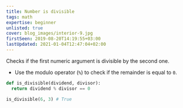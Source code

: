 ```yaml
---
title: Number is divisible
tags: math
expertise: beginner
unlisted: true
cover: blog_images/interior-9.jpg
firstSeen: 2019-08-20T14:19:55+03:00
lastUpdated: 2021-01-04T12:47:04+02:00
---
```


Checks if the first numeric argument is divisible by the second one.

- Use the modulo operator (`%`) to check if the remainder is equal to `0`.

```py
def is_divisible(dividend, divisor):
  return dividend % divisor == 0
```

```py
is_divisible(6, 3) # True
```
